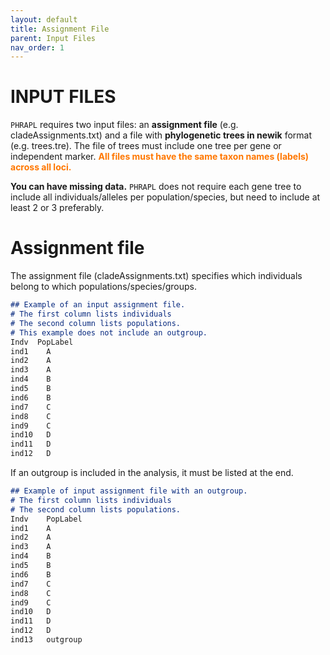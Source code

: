 ```yaml
---
layout: default
title: Assignment File
parent: Input Files
nav_order: 1
---
```


INPUT FILES
=======

`PHRAPL` requires two input files: an **assignment file** (e.g. cladeAssignments.txt) and a file with **phylogenetic trees in newik** format (e.g. trees.tre). The file of trees must include one tree per gene or independent marker. __<font color='#ff7700'>All files must have the same taxon names (labels) across all loci.</font>__

**You can have missing data.** `PHRAPL` does not require each gene tree to include all individuals/alleles per population/species, but need to include at least 2 or 3 preferably.


# Assignment file
The assignment file (cladeAssignments.txt) specifies which individuals belong to which populations/species/groups. 

```markdown
## Example of an input assignment file. 
# The first column lists individuals 
# The second column lists populations.
# This example does not include an outgroup.
Indv  PopLabel
ind1	A
ind2	A
ind3	A
ind4	B
ind5	B
ind6	B
ind7	C
ind8	C
ind9	C
ind10	D
ind11	D
ind12	D
```

If an outgroup is included in the analysis, it must be listed at the end.
```markdown
## Example of input assignment file with an outgroup. 
# The first column lists individuals 
# The second column lists populations.
Indv	PopLabel
ind1	A
ind2	A
ind3	A
ind4	B
ind5	B
ind6	B
ind7	C
ind8	C
ind9	C
ind10	D
ind11	D
ind12	D
ind13	outgroup
```
